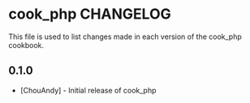 cook_php CHANGELOG
==================

This file is used to list changes made in each version of the cook_php cookbook.

0.1.0
-----
- [ChouAndy] - Initial release of cook_php
